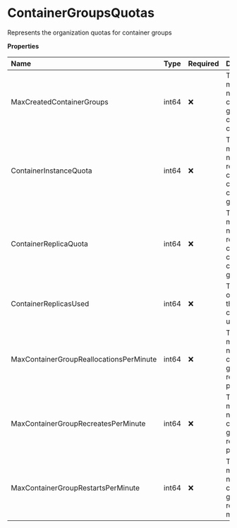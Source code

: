 # ContainerGroupsQuotas

Represents the organization quotas for container groups

**Properties**

| Name                                    | Type  | Required | Description                                                              |
| :-------------------------------------- | :---- | :------- | :----------------------------------------------------------------------- |
| MaxCreatedContainerGroups               | int64 | ❌       | The maximum number of container groups that can be created               |
| ContainerInstanceQuota                  | int64 | ❌       | The maximum number of replicas that can be created for a container group |
| ContainerReplicaQuota                   | int64 | ❌       | The maximum number of replicas that can be created for a container group |
| ContainerReplicasUsed                   | int64 | ❌       | The number of replicas that are currently in use                         |
| MaxContainerGroupReallocationsPerMinute | int64 | ❌       | The maximum number of container group reallocations per minute           |
| MaxContainerGroupRecreatesPerMinute     | int64 | ❌       | The maximum number of container group recreates per minute               |
| MaxContainerGroupRestartsPerMinute      | int64 | ❌       | The maximum number of container group restarts per minute                |
